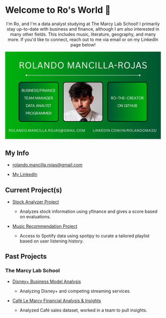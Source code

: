 # Welcome to Ro's World 🦝

<p align="center">
I'm Ro, and I'm a data analyst studying at The Marcy Lab School! I primarily stay up-to-date with business and finance, although I am also interested in many other fields. This includes music, literature, geography, and many more. If you'd like to connect, reach out to me via email or on my LinkedIn page below!
</p>

![](github-readme.png)

## My Info

- rolando.mancilla.rojas@gmail.com

- [My LinkedIn](https://www.linkedin.com/in/rolandoma33/)

## Current Project(s)

- [Stock Analyzer Project](https://github.com/ro-the-creator/Stocks-Analysis-Project)
   - Analyzes stock information using yfinance and gives a score based on evaluations.

- [Music Recommendation Project](https://github.com/ro-the-creator/Spotify-Music-Recommendation)
   - Access to Spotify data using spotipy to curate a tailored playlist based on user listening history.

  
## Past Projects

### The Marcy Lab School
- [Disney+ Business Model Analysis](https://github.com/ro-the-creator/Disney---Streaming-Business-Analysis)
  - Analyzing Disney+ and competing streaming services.

- [Café Le Marcy Financial Analysis & Insights](https://github.com/ro-the-creator/M1-Project--Cafe-Sales)
  - Analyzed Café sales dataset, worked in a team to pull insights.
  
<!--
**ro-the-creator/ro-the-creator** is a ✨ _special_ ✨ repository because its `README.md` (this file) appears on your GitHub profile.

Here are some ideas to get you started:

- 🔭 I’m currently working on ...
- 🌱 I’m currently learning ...
- 👯 I’m looking to collaborate on ...
- 🤔 I’m looking for help with ...
- 💬 Ask me about ...
- 📫 How to reach me: ...
- 😄 Pronouns: ...
- ⚡ Fun fact: ...
-->
